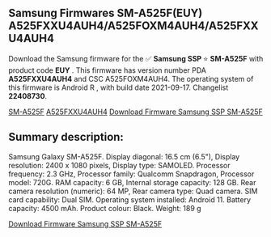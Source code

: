 <h2>Samsung Firmwares SM-A525F(EUY) A525FXXU4AUH4/A525FOXM4AUH4/A525FXXU4AUH4</h2>
Download the Samsung firmware for the ✅ <strong>Samsung SSP </strong> ⭐ <strong>SM-A525F</strong> with product code <strong>EUY</strong> . This firmware has version number PDA <strong>A525FXXU4AUH4</strong> and CSC A525FOXM4AUH4. The operating system of this firmware is Android R , with build date 2021-09-17. Changelist <strong>22408730</strong>.


[SM-A525F](https://samfirm.shop/samsung/model/SM-A525F)
[A525FXXU4AUH4](https://samfirm.shop/samsung/pda/A525FXXU4AUH4)
[Download Firmware Samsung SSP SM-A525F](https://samfirm.shop/samsung/firmware/458160)
<h2>Summary description:</h2>
<p>Samsung Galaxy SM-A525F. Display diagonal: 16.5 cm (6.5"), Display resolution: 2400 x 1080 pixels, Display type: SAMOLED. Processor frequency: 2.3 GHz, Processor family: Qualcomm Snapdragon, Processor model: 720G. RAM capacity: 6 GB, Internal storage capacity: 128 GB. Rear camera resolution (numeric): 64 MP, Rear camera type: Quad camera. SIM card capability: Dual SIM. Operating system installed: Android 11. Battery capacity: 4500 mAh. Product colour: Black. Weight: 189 g</p>


[Download Firmware Samsung SSP SM-A525F](https://samfirm.shop/samsung/firmware/458160)
